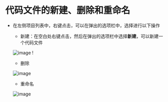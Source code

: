 # 代码文件的新建、删除和重命名
* 在左侧项目列表中，右键点击，可以在弹出的选项栏中，选择进行以下操作
	* 新建：在空白处右键点击，然后在弹出的选项栏中选择**新建**，可以新建一个代码文件
	
	![image](http://)	!

	* 删除
	
	![image](http://)	
	
	* 重命名
	
	![image](http://)	
